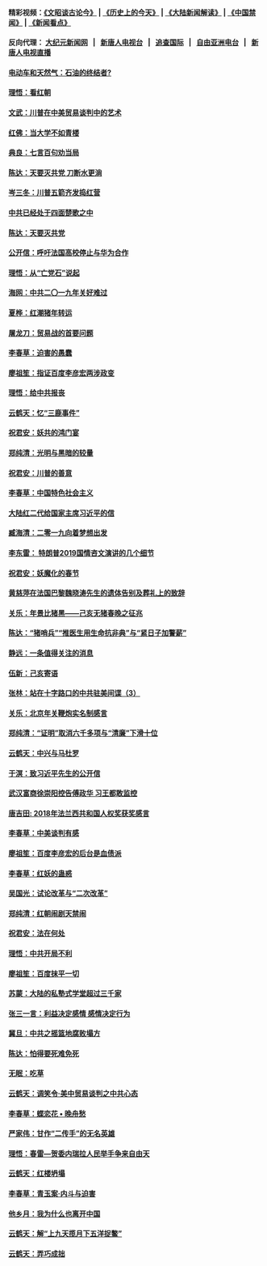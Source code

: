 #### 精彩视频：[《文昭谈古论今》](http://95.179.137.68/wenzhao) | [《历史上的今天》](http://95.179.137.68/today-in-history) | [《大陆新闻解读》](http://95.179.137.68/ntdtv-comedy) | [《中国禁闻》](http://95.179.137.68/ntdtv-news) | [《新闻看点》](http://95.179.137.68/news-insight) 

 #### 反向代理： [大纪元新闻网](http://95.179.137.68:10080/) &nbsp;&nbsp;|&nbsp;&nbsp; [新唐人电视台](http://95.179.137.68:8000/) &nbsp;&nbsp;|&nbsp;&nbsp; [追查国际](http://95.179.137.68:10010/) &nbsp;&nbsp;|&nbsp;&nbsp; [自由亚洲电台](http://95.179.137.68:9800/) &nbsp;&nbsp;|&nbsp;&nbsp; [新唐人电视直播](http://95.179.137.68/) 

#### [电动车和天然气：石油的终结者?](../pages/nsc993/n11047401.md?t=02162137) 

#### [理悟：看红朝](../pages/nsc993/n11047368.md?t=02162137) 

#### [文武：川普在中美贸易谈判中的艺术](../pages/nsc993/n11047216.md?t=02162137) 

#### [红佛：当大学不如青楼](../pages/nsc993/n11046910.md?t=02162137) 

#### [典良：七言百句劝当局](../pages/nsc993/n11046467.md?t=02162137) 

#### [陈达：天要灭共党 刀断水更淌](../pages/nsc993/n11045758.md?t=02162137) 

#### [岑三冬：川普五箭齐发捣红营](../pages/nsc993/n11045729.md?t=02162137) 

#### [中共已经处于四面楚歌之中](../pages/nsc993/n11044959.md?t=02162137) 

#### [陈达：天要灭共党](../pages/nsc993/n11043924.md?t=02162137) 

#### [公开信：呼吁法国高校停止与华为合作](../pages/nsc993/n11042967.md?t=02162137) 

#### [理悟：从“亡党石”说起](../pages/nsc993/n11042524.md?t=02162137) 

#### [海网：中共二〇一九年关好难过](../pages/nsc993/n11041415.md?t=02162137) 

#### [夏桦：红潮猪年转运](../pages/nsc993/n11041337.md?t=02162137) 

#### [屠龙刀：贸易战的首要问题](../pages/nsc993/n11040283.md?t=02162137) 

#### [李春草：迫害的愚蠢](../pages/nsc993/n11036601.md?t=02162137) 

#### [廖祖笙：指证百度李彦宏两涉政变](../pages/nsc993/n11036579.md?t=02162137) 

#### [理悟：给中共报丧](../pages/nsc993/n11036501.md?t=02162137) 

#### [云鹤天：忆“三鹿事件”](../pages/nsc993/n11036466.md?t=02162137) 

#### [祝君安：妖共的鸿门宴](../pages/nsc993/n11035387.md?t=02162137) 

#### [郑纯清：光明与黑暗的较量](../pages/nsc993/n11035337.md?t=02162137) 

#### [祝君安：川普的善意](../pages/nsc993/n11032077.md?t=02162137) 

#### [李春草：中国特色社会主义](../pages/nsc993/n11032132.md?t=02162137) 

#### [大陆红二代给国家主席习近平的信](../pages/nsc993/n11031995.md?t=02162137) 

#### [臧海清：二零一九向着梦想出发](../pages/nsc993/n11031959.md?t=02162137) 

#### [李东雷： 特朗普2019国情咨文演讲的几个细节](../pages/nsc993/n11031943.md?t=02162137) 

#### [祝君安：妖魔化的春节](../pages/nsc993/n11031747.md?t=02162137) 

#### [黄慈萍在法国巴黎魏晓涛先生的遗体告别及葬礼上的致辞](../pages/nsc993/n11031419.md?t=02162137) 

#### [关乐：年景比猪黑——己亥无猪春晚之征兆](../pages/nsc993/n11031494.md?t=02162137) 

#### [陈达：“猪哨兵”“推医生用生命抗非典”与“紧日子加警薪”](../pages/nsc993/n11027746.md?t=02162137) 

#### [静远：一条值得关注的消息](../pages/nsc993/n11024470.md?t=02162137) 

#### [伍新：己亥寄语](../pages/nsc993/n11024543.md?t=02162137) 

#### [张林：站在十字路口的中共驻美间谍（3）](../pages/nsc993/n11023043.md?t=02162137) 

#### [关乐：北京年关鞭炮实名制感言](../pages/nsc993/n11022630.md?t=02162137) 

#### [郑纯清：“证明”取消六千多项与“清廉”下滑十位](../pages/nsc993/n11022638.md?t=02162137) 

#### [云鹤天：中兴与马杜罗](../pages/nsc993/n11022620.md?t=02162137) 

#### [于溟：致习近平先生的公开信](../pages/nsc993/n11022593.md?t=02162137) 

#### [武汉富商徐崇阳控告傅政华 习王都敢监控](../pages/nsc993/n11022212.md?t=02162137) 

#### [唐吉田: 2018年法兰西共和国人权奖获奖感言](../pages/nsc993/n11021537.md?t=02162137) 

#### [李春草：中美谈判有感](../pages/nsc993/n11019776.md?t=02162137) 

#### [廖祖笙：百度李彦宏的后台是血债派](../pages/nsc993/n11019767.md?t=02162137) 

#### [李春草：红妖的蛊惑](../pages/nsc993/n11017095.md?t=02162137) 

#### [吴国光：试论改革与“二次改革”](../pages/nsc993/n11017055.md?t=02162137) 

#### [郑纯清：红朝闹剧天禁闹](../pages/nsc993/n11017030.md?t=02162137) 

#### [祝君安：法在何处](../pages/nsc993/n11017021.md?t=02162137) 

#### [理悟：中共开局不利](../pages/nsc993/n11016938.md?t=02162137) 

#### [廖祖笙：百度抹平一切](../pages/nsc993/n11014925.md?t=02162137) 

#### [苏蒙：大陆的私塾式学堂超过三千家](../pages/nsc993/n11014334.md?t=02162137) 

#### [张三一言：利益决定感情 感情决定行为](../pages/nsc993/n11012463.md?t=02162137) 

#### [冀旦：中共之摇篮地腐败塌方](../pages/nsc993/n11009533.md?t=02162137) 

#### [陈达：怕得要死难免死](../pages/nsc993/n11009520.md?t=02162137) 

#### [无眠：吃草](../pages/nsc993/n11007940.md?t=02162137) 

#### [云鹤天：调笑令‧美中贸易谈判之中共心态](../pages/nsc993/n11007670.md?t=02162137) 

#### [李春草：蝶恋花  •  晚舟愁](../pages/nsc993/n11006605.md?t=02162137) 

#### [严家伟：甘作“二传手”的无名英雄](../pages/nsc993/n11005340.md?t=02162137) 

#### [理悟：春雷—贺委内瑞拉人民举手争来自由天](../pages/nsc993/n11005334.md?t=02162137) 

#### [云鹤天：红楼坍塌](../pages/nsc993/n11005318.md?t=02162137) 

#### [李春草：青玉案·内斗与迫害](../pages/nsc993/n11005306.md?t=02162137) 

#### [他乡月：我为什么也离开中国](../pages/nsc993/n11003553.md?t=02162137) 

#### [云鹤天：解“上九天揽月下五洋捉鳖”](../pages/nsc993/n11000750.md?t=02162137) 

#### [云鹤天：弄巧成拙](../pages/nsc993/n11000722.md?t=02162137) 

